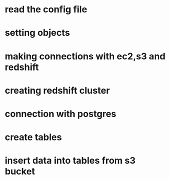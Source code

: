 # read the config file
# setting objects
# making connections with ec2,s3 and redshift
# creating redshift cluster
# connection with postgres
# create tables
# insert data into tables from s3 bucket
